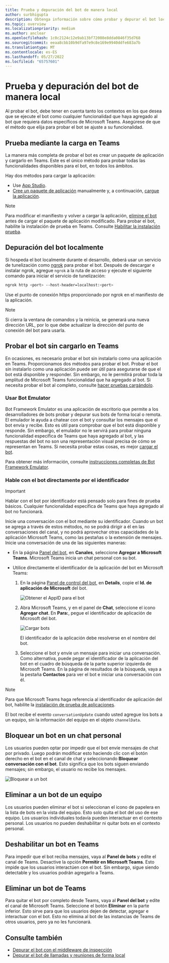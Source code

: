 ```yaml
---
title: Prueba y depuración del bot de manera local
author: surbhigupta
description: Obtenga información sobre cómo probar y depurar el bot localmente con un IDE en el entorno de Teams a través de una instalación de prueba, fuera de Teams mediante un emulador del bot o hablando directamente con el bot.
ms.topic: overview
ms.localizationpriority: medium
ms.author: anclear
ms.openlocfilehash: 1c0c2124c12e9ab13bf72008e8dda0846f35d768
ms.sourcegitcommit: eeaa8cbb10b9dfa97e9c8e169e9940ddfe683a7b
ms.translationtype: MT
ms.contentlocale: es-ES
ms.lasthandoff: 05/27/2022
ms.locfileid: "65757601"
---
```

# <a name="test-and-debug-your-bot-locally"></a>Prueba y depuración del bot de manera local

Al probar el bot, debe tener en cuenta tanto los contextos en los que desea que se ejecute el bot como cualquier funcionalidad que haya agregado al bot que requiera datos específicos de Microsoft Teams. Asegúrese de que el método que elija para probar el bot se ajuste a su funcionalidad.

## <a name="test-by-uploading-to-teams"></a>Prueba mediante la carga en Teams

La manera más completa de probar el bot es crear un paquete de aplicación y cargarlo en Teams. Este es el único método para probar todas las funcionalidades disponibles para el bot, en todos los ámbitos.

Hay dos métodos para cargar la aplicación:

* Use [App Studio](~/concepts/build-and-test/app-studio-overview.md).
* [Cree un paquete de aplicación](~/concepts/build-and-test/apps-package.md) manualmente y, a continuación, [cargue la aplicación](~/concepts/deploy-and-publish/apps-upload.md).

> [!NOTE]
> Para modificar el manifiesto y volver a cargar la aplicación, [elimine el bot](#delete-a-bot-from-teams) antes de cargar el paquete de aplicación modificado.
> Para probar el bot, habilite la instalación de prueba en Teams. Consulte [Habilitar la instalación prueba](/microsoftteams/platform/concepts/build-and-test/prepare-your-o365-tenant#enable-custom-teams-apps-and-turn-on-custom-app-uploading).

## <a name="debug-your-bot-locally"></a>Depuración del bot localmente

Si hospeda el bot localmente durante el desarrollo, deberá usar un servicio de tunelización como [ngrok](https://ngrok.com/) para probar el bot. Después de descargar e instalar ngrok, agregue `ngrok` a la ruta de acceso y ejecute el siguiente comando para iniciar el servicio de tunelización:

```bash
ngrok http <port> --host-header=localhost:<port>
```

Use el punto de conexión https proporcionado por ngrok en el manifiesto de la aplicación.

> [!NOTE]
> Si cierra la ventana de comandos y la reinicia, se generará una nueva dirección URL, por lo que debe actualizar la dirección del punto de conexión del bot para usarla.

## <a name="test-your-bot-without-uploading-to-teams"></a>Probar el bot sin cargarlo en Teams

En ocasiones, es necesario probar el bot sin instalarlo como una aplicación en Teams. Proporcionamos dos métodos para probar el bot. Probar el bot sin instalarlo como una aplicación puede ser útil para asegurarse de que el bot está disponible y responder. Sin embargo, no le permitirá probar toda la amplitud de Microsoft Teams funcionalidad que ha agregado al bot. Si necesita probar el bot al completo, consulte [hacer pruebas cargándolo](#test-by-uploading-to-teams).

### <a name="use-the-bot-emulator"></a>Usar Bot Emulator

Bot Framework Emulator es una aplicación de escritorio que permite a los desarrolladores de bots probar y depurar sus bots de forma local o remota. El emulador le ayuda a chatear con el bot y consultar los mensajes que el bot envía y recibe. Esto es útil para comprobar que el bot está disponible y responde. Sin embargo, el emulador no le servirá para probar ninguna funcionalidad específica de Teams que haya agregado al bot, y las respuestas del bot no son una representación visual precisa de cómo se representan en Teams. Si necesita probar estas cosas, es mejor [cargar el bot](#test-by-uploading-to-teams).

Para obtener más información, consulte [instrucciones completas de Bot Framework Emulator](/azure/bot-service/bot-service-debug-emulator?view=azure-bot-service-4.0&preserve-view=true).

### <a name="talk-to-your-bot-directly-by-id"></a>Hable con el bot directamente por el identificador

> [!Important]
> Hablar con el bot por identificador está pensado solo para fines de prueba básicos. Cualquier funcionalidad específica de Teams que haya agregado al bot no funcionará.

Inicie una conversación con el bot mediante su identificador. Cuando un bot se agrega a través de estos métodos, no se podrá dirigir a él en las conversaciones del canal, y no podrá aprovechar otras capacidades de la aplicación Microsoft Teams, como las pestañas o la extensión de mensajes. Inicie una conversación de una de las siguientes maneras:

* En la página [Panel del bot](https://dev.botframework.com/bots), en **Canales**, seleccione **Agregar a Microsoft Teams**. Microsoft Teams inicia un chat personal con su bot.

* Utilice directamente el identificador de la aplicación del bot en Microsoft Teams:
   1. En la página [ Panel de control del bot](https://dev.botframework.com/bots), en **Details**, copie el **Id. de aplicación de Microsoft** del bot.
  
      ![Obtener el AppID para el bot](~/assets/images/bots_appid_botframework.png)
  
   2. Abra Microsoft Teams, y en el panel de **Chat**, seleccione el icono **Agregar chat**. En **Para:**, pegue el identificador de aplicación de Microsoft del bot.
  
      ![Cargar bots](~/assets/images/bots_uploading.png)

      El identificador de la aplicación debe resolverse en el nombre del bot.

   3. Seleccione el bot y envíe un mensaje para iniciar una conversación.
      Como alternativa, puede pegar el identificador de la aplicación del bot en el cuadro de búsqueda de la parte superior izquierda de Microsoft Teams. En la página de resultados de la búsqueda, vaya a la pestaña **Contactos** para ver el bot e iniciar una conversación con él.

> [!Note]
> Para que Microsoft Teams haga referencia al identificador de aplicación del bot, habilite la [instalación de prueba de aplicaciones](/microsoftteams/platform/concepts/build-and-test/prepare-your-o365-tenant#enable-custom-teams-apps-and-turn-on-custom-app-uploading).

El bot recibe el evento `conversationUpdate` cuando usted agregue los bots a un equipo, sin la información del equipo en el objeto `channelData`.

## <a name="block-a-bot-in-personal-chat"></a>Bloquear un bot en un chat personal

Los usuarios pueden optar por impedir que el bot envíe mensajes de chat por privado. Luego podrán modificar esto haciendo clic con el botón derecho en el bot en el canal de chat y seleccionando **Bloquear conversación con el bot**. Esto significa que los bots siguen enviando mensajes; sin embargo, el usuario no recibe los mensajes.

![Bloquear a un bot](~/assets/images/bots/botdisable.png)

## <a name="remove-a-bot-from-a-team"></a>Eliminar a un bot de un equipo

Los usuarios pueden eliminar el bot si seleccionan el icono de papelera en la lista de bots en la vista del equipo. Esto solo quita el bot del uso de ese equipo. Los usuarios individuales todavía pueden interactuar en el contexto personal. Los usuarios no pueden deshabilitar ni quitar bots en el contexto personal.

## <a name="disable-a-bot-in-teams"></a>Deshabilitar un bot en Teams

Para impedir que el bot reciba mensajes, vaya al **Panel de bots** y edite el canal de Teams. Desactive la opción **Permitir en Microsoft Teams**. Esto impide que los usuarios interactúen con el bot. Sin embargo, sigue siendo detectable y los usuarios podrán agregarlo a Teams.

## <a name="delete-a-bot-from-teams"></a>Eliminar un bot de Teams

Para quitar el bot por completo desde Teams, vaya al **Panel del bot** y edite el canal de Microsoft Teams. Seleccione el botón **Eliminar** en la parte inferior. Esto sirve para que los usuarios dejen de detectar, agregar e interactuar con el bot. Esto no elimina al bot de las instancias de Teams de otros usuarios, pero ya no les funcionará.

## <a name="see-also"></a>Consulte también

* [Depurar el bot con el middleware de inspección](/azure/bot-service/bot-service-debug-inspection-middleware)
* [Depurar el bot de llamadas y reuniones de forma local](~/bots/calls-and-meetings/debugging-local-testing-calling-meeting-bots.md)
